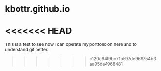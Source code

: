 # kbottr.github.io
<<<<<<< HEAD
=======
This is a test to see how I can operate my portfolio on here and to understand git better.
>>>>>>> c120c94f9bc71b597de969754b3aa95da4968481
